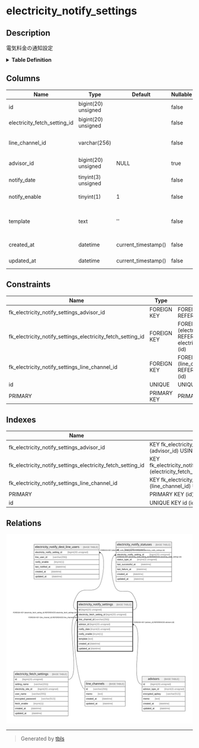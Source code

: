 # electricity_notify_settings

## Description

電気料金の通知設定

<details>
<summary><strong>Table Definition</strong></summary>

```sql
CREATE TABLE `electricity_notify_settings` (
  `id` bigint(20) unsigned NOT NULL AUTO_INCREMENT COMMENT '通知設定ID',
  `electricity_fetch_setting_id` bigint(20) unsigned NOT NULL COMMENT '取得設定ID',
  `line_channel_id` varchar(256) NOT NULL COMMENT '通知用LINEチャンネルID',
  `advisor_id` bigint(20) unsigned DEFAULT NULL COMMENT 'アドバイザーID',
  `notify_date` tinyint(3) unsigned NOT NULL COMMENT '通知日（1〜31）',
  `notify_enable` tinyint(1) NOT NULL DEFAULT 1 COMMENT '通知処理の有効化',
  `template` text NOT NULL DEFAULT '' COMMENT '通知メッセージのテンプレート',
  `created_at` datetime NOT NULL DEFAULT current_timestamp() COMMENT '作成日時(UTC)',
  `updated_at` datetime NOT NULL DEFAULT current_timestamp() ON UPDATE current_timestamp() COMMENT '更新日時(UTC)',
  PRIMARY KEY (`id`),
  UNIQUE KEY `id` (`id`),
  KEY `fk_electricity_notify_settings_electricity_fetch_setting_id` (`electricity_fetch_setting_id`),
  KEY `fk_electricity_notify_settings_line_channel_id` (`line_channel_id`),
  KEY `fk_electricity_notify_settings_advisor_id` (`advisor_id`),
  CONSTRAINT `fk_electricity_notify_settings_advisor_id` FOREIGN KEY (`advisor_id`) REFERENCES `advisors` (`id`),
  CONSTRAINT `fk_electricity_notify_settings_electricity_fetch_setting_id` FOREIGN KEY (`electricity_fetch_setting_id`) REFERENCES `electricity_fetch_settings` (`id`),
  CONSTRAINT `fk_electricity_notify_settings_line_channel_id` FOREIGN KEY (`line_channel_id`) REFERENCES `line_channels` (`id`)
) ENGINE=InnoDB DEFAULT CHARSET=utf8mb4 COLLATE=utf8mb4_general_ci COMMENT='電気料金の通知設定'
```

</details>

## Columns

| Name | Type | Default | Nullable | Extra Definition | Children | Parents | Comment |
| ---- | ---- | ------- | -------- | ---------------- | -------- | ------- | ------- |
| id | bigint(20) unsigned |  | false | auto_increment | [electricity_notify_dest_line_users](electricity_notify_dest_line_users.md) [electricity_notify_statuses](electricity_notify_statuses.md) |  | 通知設定ID |
| electricity_fetch_setting_id | bigint(20) unsigned |  | false |  |  | [electricity_fetch_settings](electricity_fetch_settings.md) | 取得設定ID |
| line_channel_id | varchar(256) |  | false |  |  | [line_channels](line_channels.md) | 通知用LINEチャンネルID |
| advisor_id | bigint(20) unsigned | NULL | true |  |  | [advisors](advisors.md) | アドバイザーID |
| notify_date | tinyint(3) unsigned |  | false |  |  |  | 通知日（1〜31） |
| notify_enable | tinyint(1) | 1 | false |  |  |  | 通知処理の有効化 |
| template | text | '' | false |  |  |  | 通知メッセージのテンプレート |
| created_at | datetime | current_timestamp() | false |  |  |  | 作成日時(UTC) |
| updated_at | datetime | current_timestamp() | false | on update current_timestamp() |  |  | 更新日時(UTC) |

## Constraints

| Name | Type | Definition |
| ---- | ---- | ---------- |
| fk_electricity_notify_settings_advisor_id | FOREIGN KEY | FOREIGN KEY (advisor_id) REFERENCES advisors (id) |
| fk_electricity_notify_settings_electricity_fetch_setting_id | FOREIGN KEY | FOREIGN KEY (electricity_fetch_setting_id) REFERENCES electricity_fetch_settings (id) |
| fk_electricity_notify_settings_line_channel_id | FOREIGN KEY | FOREIGN KEY (line_channel_id) REFERENCES line_channels (id) |
| id | UNIQUE | UNIQUE KEY id (id) |
| PRIMARY | PRIMARY KEY | PRIMARY KEY (id) |

## Indexes

| Name | Definition |
| ---- | ---------- |
| fk_electricity_notify_settings_advisor_id | KEY fk_electricity_notify_settings_advisor_id (advisor_id) USING BTREE |
| fk_electricity_notify_settings_electricity_fetch_setting_id | KEY fk_electricity_notify_settings_electricity_fetch_setting_id (electricity_fetch_setting_id) USING BTREE |
| fk_electricity_notify_settings_line_channel_id | KEY fk_electricity_notify_settings_line_channel_id (line_channel_id) USING BTREE |
| PRIMARY | PRIMARY KEY (id) USING BTREE |
| id | UNIQUE KEY id (id) USING BTREE |

## Relations

![er](electricity_notify_settings.svg)

---

> Generated by [tbls](https://github.com/k1LoW/tbls)
